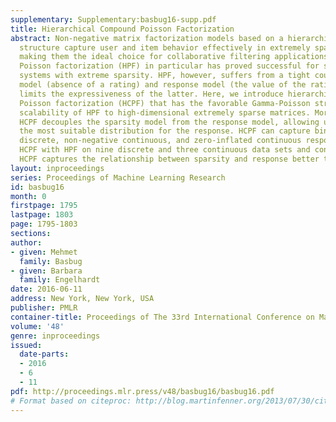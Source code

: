 ```yaml
---
supplementary: Supplementary:basbug16-supp.pdf
title: Hierarchical Compound Poisson Factorization
abstract: Non-negative matrix factorization models based on a hierarchical Gamma-Poisson
  structure capture user and item behavior effectively in extremely sparse data sets,
  making them the ideal choice for collaborative filtering applications. Hierarchical
  Poisson factorization (HPF) in particular has proved successful for scalable recommendation
  systems with extreme sparsity. HPF, however, suffers from a tight coupling of sparsity
  model (absence of a rating) and response model (the value of the rating), which
  limits the expressiveness of the latter. Here, we introduce hierarchical compound
  Poisson factorization (HCPF) that has the favorable Gamma-Poisson structure and
  scalability of HPF to high-dimensional extremely sparse matrices. More importantly,
  HCPF decouples the sparsity model from the response model, allowing us to choose
  the most suitable distribution for the response. HCPF can capture binary, non-negative
  discrete, non-negative continuous, and zero-inflated continuous responses. We compare
  HCPF with HPF on nine discrete and three continuous data sets and conclude that
  HCPF captures the relationship between sparsity and response better than HPF.
layout: inproceedings
series: Proceedings of Machine Learning Research
id: basbug16
month: 0
firstpage: 1795
lastpage: 1803
page: 1795-1803
sections: 
author:
- given: Mehmet
  family: Basbug
- given: Barbara
  family: Engelhardt
date: 2016-06-11
address: New York, New York, USA
publisher: PMLR
container-title: Proceedings of The 33rd International Conference on Machine Learning
volume: '48'
genre: inproceedings
issued:
  date-parts:
  - 2016
  - 6
  - 11
pdf: http://proceedings.mlr.press/v48/basbug16/basbug16.pdf
# Format based on citeproc: http://blog.martinfenner.org/2013/07/30/citeproc-yaml-for-bibliographies/
---
```

